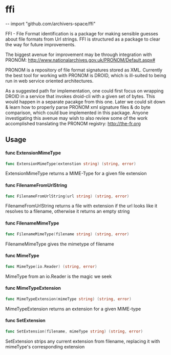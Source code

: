 # ffi
--
    import "github.com/archivers-space/ffi"

FFI - File Format identification is a package for making sensible guesses about
file formats from Url strings. FFI is structured as a package to clear the way
for future improvements.

The biggest avenue for improvement may be through integration with PRONOM:
http://www.nationalarchives.gov.uk/PRONOM/Default.aspx#

PRONOM is a repository of file format signatures stored as XML. Currently the
best tool for working with PRONOM is DROID, which is ill-suited to being run in
web service oriented architectures.

As a suggested path for implementation, one could first focus on wrapping DROID
in a service that invokes droid-cli with a given set of bytes. This would happen
in a separate pacakge from this one. Later we could sit down & learn how to
properly parse PRONOM xml signature files & do byte comparison, which could bue
implemented in this package. Anyone investigating this avenue may wish to also
review some of the work accomplished translating the PRONOM registry:
http://the-fr.org

## Usage

#### func  ExtensionMimeType

```go
func ExtensionMimeType(extenstion string) (string, error)
```
ExtensionMimeType returns a MIME-Type for a given file extension

#### func  FilenameFromUrlString

```go
func FilenameFromUrlString(url string) (string, error)
```
FilenameFromUrlString returns a file with extension if the url looks like it
resolves to a filename, otherwise it returns an empty string

#### func  FilenameMimeType

```go
func FilenameMimeType(filename string) (string, error)
```
FilenameMimeType gives the mimetype of filename

#### func  MimeType

```go
func MimeType(io.Reader) (string, error)
```
MimeType from an io.Reader is the magic we seek

#### func  MimeTypeExtension

```go
func MimeTypeExtension(mimeType string) (string, error)
```
MimeTypeExtension returns an extension for a given MIME-type

#### func  SetExtension

```go
func SetExtension(filename, mimeType string) (string, error)
```
SetExtension strips any current extension from filename, replacing it with
mimeType's corresponding extension
